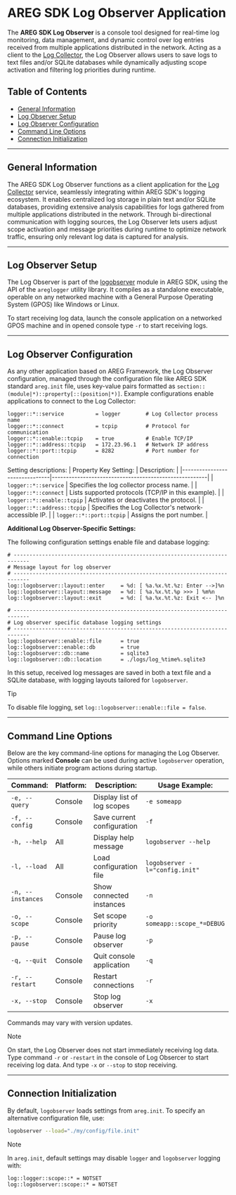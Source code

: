 # AREG SDK Log Observer Application

The **AREG SDK Log Observer** is a console tool designed for real-time log monitoring, data management, and dynamic control over log entries received from multiple applications distributed in the network. Acting as a client to the [Log Collector](./04d-logcollector.md), the Log Observer allows users to save logs to text files and/or SQLite databases while dynamically adjusting scope activation and filtering log priorities during runtime.

## Table of Contents
- [General Information](#general-information)
- [Log Observer Setup](#log-observer-setup)
- [Log Observer Configuration](#log-observer-configuration)
- [Command Line Options](#command-line-options)
- [Connection Initialization](#connection-initialization)

---

## General Information

The AREG SDK Log Observer functions as a client application for the [Log Collector](./04d-logcollector.md) service, seamlessly integrating within AREG SDK's logging ecosystem. It enables centralized log storage in plain text and/or SQLite databases, providing extensive analysis capabilities for logs gathered from multiple applications distributed in the network. Through bi-directional communication with logging sources, the Log Observer lets users adjust scope activation and message priorities during runtime to optimize network traffic, ensuring only relevant log data is captured for analysis.

---

## Log Observer Setup

The Log Observer is part of the [logobserver](./../../framework/logobserver/) module in AREG SDK, using the API of the `areglogger` utility library. It compiles as a standalone executable, operable on any networked machine with a General Purpose Operating System (GPOS) like Windows or Linux.

To start receiving log data, launch the console application on a networked GPOS machine and in opened console type `-r` to start receiving logs.

---

## Log Observer Configuration

As any other application based on AREG Framework, the Log Observer configuration, managed through the configuration file like AREG SDK standard `areg.init` file, uses key-value pairs formatted as `section::(module|*)::property[::(position|*)]`. Example configurations enable applications to connect to the Log Collector:

```plaintext
logger::*::service          = logger        # Log Collector process name
logger::*::connect          = tcpip         # Protocol for communication
logger::*::enable::tcpip    = true          # Enable TCP/IP
logger::*::address::tcpip   = 172.23.96.1   # Network IP address
logger::*::port::tcpip      = 8282          # Port number for connection
```
Setting descriptions:
|  Property Key Setting:        |   Description:                                        |
|-------------------------------|-------------------------------------------------------|
| `logger::*::service`          | Specifies the log collector process name.             |
| `logger::*::connect`          | Lists supported protocols (TCP/IP in this example).   |
| `logger::*::enable::tcpip`    | Activates or deactivates the protocol.                |
| `logger::*::address::tcpip`   | Specifies the Log Collector's network-accessible IP.  |
| `logger::*::port::tcpip`      | Assigns the port number.                              |

**Additional Log Observer-Specific Settings:**

The following configuration settings enable file and database logging:

```plaintext
# ---------------------------------------------------------------------------
# Message layout for log observer
# ---------------------------------------------------------------------------
log::logobserver::layout::enter     = %d: [ %a.%x.%t.%z: Enter -->]%n
log::logobserver::layout::message   = %d: [ %a.%x.%t.%p >>> ] %m%n
log::logobserver::layout::exit      = %d: [ %a.%x.%t.%z: Exit <-- ]%n

# ---------------------------------------------------------------------------
# Log observer specific database logging settings
# ---------------------------------------------------------------------------
log::logobserver::enable::file      = true
log::logobserver::enable::db        = true
log::logobserver::db::name          = sqlite3
log::logobserver::db::location      = ./logs/log_%time%.sqlite3
```

In this setup, received log messages are saved in both a text file and a SQLite database, with logging layouts tailored for `logobserver`.

> [!TIP]
> To disable file logging, set `log::logobserver::enable::file = false`.

---

## Command Line Options

Below are the key command-line options for managing the Log Observer. Options marked **Console** can be used during active `logobserver` operation, while others initiate program actions during startup.

| Command:              | Platform: | Description:                  | Usage Example:                   |
|-----------------------|-----------|-------------------------------|----------------------------------|
| `-e, --query`         | Console   | Display list of log scopes    | `-e someapp`                     |
| `-f, --config`        | Console   | Save current configuration    | `-f`                             |
| `-h, --help`          | All       | Display help message          | `logobserver --help`             |
| `-l, --load`          | All       | Load configuration file       | `logobserver -l="config.init"`   |
| `-n, --instances`     | Console   | Show connected instances      | `-n`                             |
| `-o, --scope`         | Console   | Set scope priority            | `-o someapp::scope_*=DEBUG`      |
| `-p, --pause`         | Console   | Pause log observer            | `-p`                             |
| `-q, --quit`          | Console   | Quit console application      | `-q`                             |
| `-r, --restart`       | Console   | Restart connections           | `-r`                             |
| `-x, --stop`          | Console   | Stop log observer             | `-x`                             |

Commands may vary with version updates.

> [!NOTE]
> On start, the Log Observer does not start immediately receiving log data. Type command `-r` or `-restart` in the console of Log Obsercer to start receiving log data. And type `-x` or `--stop` to stop receiving.

---

## Connection Initialization

By default, `logobserver` loads settings from `areg.init`. To specify an alternative configuration file, use:

```bash
logobserver --load="./my/config/file.init"
```

> [!NOTE]
> In `areg.init`, default settings may disable `logger` and `logobserver` logging with:
> ```plaintext
> log::logger::scope::* = NOTSET
> log::logobserver::scope::* = NOTSET
> ```
